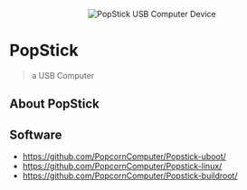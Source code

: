 <p align="center"><img src="https://docs.usbcomputer.com/images/banner.jpg" alt="PopStick USB Computer Device"></p>

# PopStick
>a USB Computer

## About PopStick


## Software

* https://github.com/PopcornComputer/Popstick-uboot/
* https://github.com/PopcornComputer/Popstick-linux/
* https://github.com/PopcornComputer/Popstick-buildroot/


